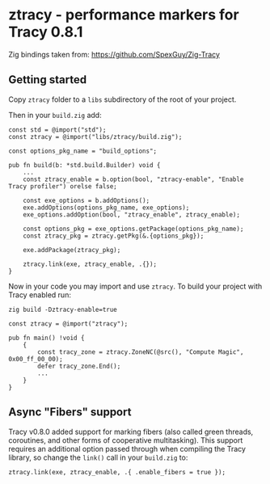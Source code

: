# ztracy - performance markers for Tracy 0.8.1

Zig bindings taken from: https://github.com/SpexGuy/Zig-Tracy

## Getting started

Copy `ztracy` folder to a `libs` subdirectory of the root of your project.

Then in your `build.zig` add:

```zig
const std = @import("std");
const ztracy = @import("libs/ztracy/build.zig");

const options_pkg_name = "build_options";

pub fn build(b: *std.build.Builder) void {
    ...
    const ztracy_enable = b.option(bool, "ztracy-enable", "Enable Tracy profiler") orelse false;

    const exe_options = b.addOptions();
    exe.addOptions(options_pkg_name, exe_options);
    exe_options.addOption(bool, "ztracy_enable", ztracy_enable);

    const options_pkg = exe_options.getPackage(options_pkg_name);
    const ztracy_pkg = ztracy.getPkg(&.{options_pkg});

    exe.addPackage(ztracy_pkg);

    ztracy.link(exe, ztracy_enable, .{});
}
```

Now in your code you may import and use `ztracy`. To build your project with Tracy enabled run:

`zig build -Dztracy-enable=true`

```zig
const ztracy = @import("ztracy");

pub fn main() !void {
    {
        const tracy_zone = ztracy.ZoneNC(@src(), "Compute Magic", 0x00_ff_00_00);
        defer tracy_zone.End();
        ...
    }
}
```

## Async "Fibers" support

Tracy v0.8.0 added support for marking fibers (also called green threads,
coroutines, and other forms of cooperative multitasking). This support requires
an additional option passed through when compiling the Tracy library, so change
the `link()` call in your `build.zig` to:

```zig
ztracy.link(exe, ztracy_enable, .{ .enable_fibers = true });
```
